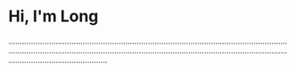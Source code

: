 # Hi, I'm Long
....................................................................................................................................................................................................................................................................................................
